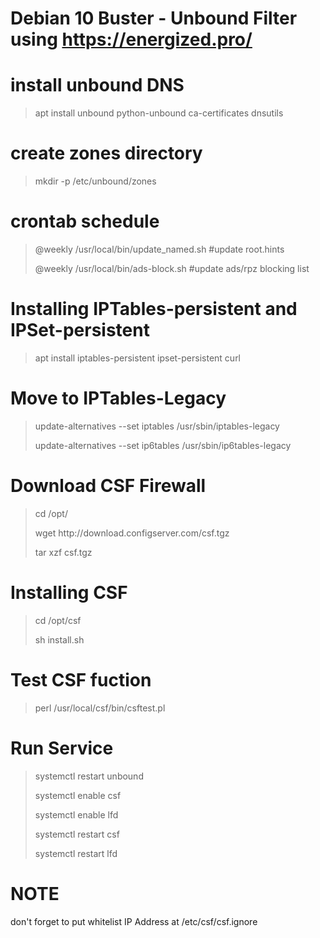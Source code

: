 # Debian 10 Buster - Unbound Filter using https://energized.pro/

# install unbound DNS
> <p>apt install unbound python-unbound ca-certificates dnsutils

# create zones directory
> <p>mkdir -p /etc/unbound/zones

# crontab schedule
> <p>@weekly /usr/local/bin/update_named.sh #update root.hints</b>
> <p>@weekly /usr/local/bin/ads-block.sh #update ads/rpz blocking list

# Installing IPTables-persistent and IPSet-persistent
> <p>apt install iptables-persistent ipset-persistent curl

# Move to IPTables-Legacy
> <p>update-alternatives --set iptables /usr/sbin/iptables-legacy 
> <p>update-alternatives --set ip6tables /usr/sbin/ip6tables-legacy 

# Download CSF Firewall
> <p>cd /opt/ 
> <p>wget http://download.configserver.com/csf.tgz 
> <p>tar xzf csf.tgz 

# Installing CSF
> <p>cd /opt/csf 
> <p>sh install.sh 

# Test CSF fuction
> <p>perl /usr/local/csf/bin/csftest.pl

# Run Service
> <p>systemctl restart unbound
> <p>systemctl enable csf
> <p>systemctl enable lfd
> <p>systemctl restart csf
> <p>systemctl restart lfd

# NOTE
<p>don't forget to put whitelist IP Address at /etc/csf/csf.ignore
